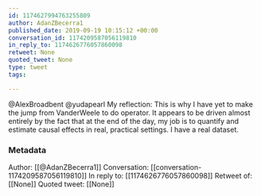 ```yaml
---
id: 1174627994763255809
author: AdanZBecerra1
published_date: 2019-09-19 10:15:12 +00:00
conversation_id: 1174209587056119810
in_reply_to: 1174626776057860098
retweet: None
quoted_tweet: None
type: tweet
tags:

---
```


@AlexBroadbent @yudapearl My reflection: This is why I have yet to make the jump from VanderWeele to do operator. It appears to be driven almost entirely by the fact that at the end of the day, my job is to quantify and estimate causal effects in real, practical settings. I have a real dataset.

### Metadata

Author: [[@AdanZBecerra1]]
Conversation: [[conversation-1174209587056119810]]
In reply to: [[1174626776057860098]]
Retweet of: [[None]]
Quoted tweet: [[None]]
